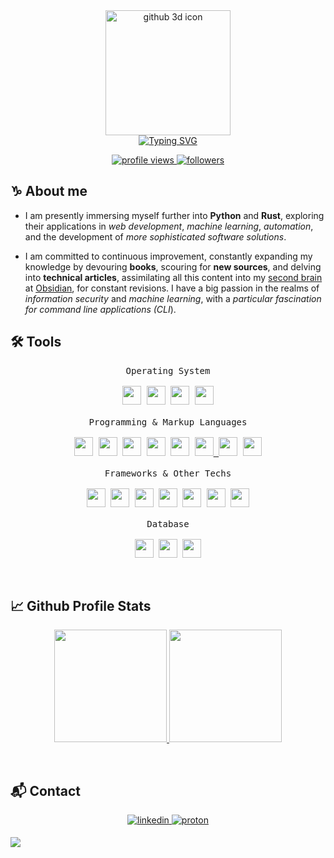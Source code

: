 <div align=center>
    <img src="https://raw.githubusercontent.com/d-hcosta/d-hcosta/main/assets/github.png" alt="github 3d icon" height="200">
</div>
<div align=center>
    <a href="https://git.io/typing-svg"><img src="https://readme-typing-svg.herokuapp.com?font=Fira+Code&duration=5000&pause=500&color=52F7EF&center=true&vCenter=true&width=500&lines=Hi!+I'm+Diego;Fullstack+Developer;Artificial+Intelligence+Student;I+use+Arch+btw" alt="Typing SVG" /></a>
</div>

<p align="center">
 <a href="https://github.com/d-hcosta">
  <img src="https://komarev.com/ghpvc/?username=d-hcosta&label=Profile%20views&color=0e75b6&style=flat" alt="profile views"/>
 </a>
 <a href="https://github.com/d-hcosta">
  <img src="https://img.shields.io/github/followers/d-hcosta?label=Followers" alt="followers"/>
 </a>
</p>

## ♑ About me

- I am presently immersing myself further into **Python** and **Rust**, exploring their applications in *web development*, *machine learning*, *automation*, and the development of *more sophisticated software solutions*.

- I am committed to continuous improvement, constantly expanding my knowledge by devouring **books**, scouring for **new sources**, and delving into **technical articles**, assimilating all this content into my [second brain](https://fortelabs.com/blog/basboverview/) at [Obsidian](https://obsidian.md/), for constant revisions. I have a big passion in the realms of *information security* and *machine learning*, with a *particular fascination for command line applications (CLI*).


## 🛠️ Tools

<p align=center>
 <kbd>
      <kbd>Operating System</kbd>
      <br>
      <br>
        <a href="https://www.microsoft.com/en-us/windows" target="_blank"><img width="30px" src="https://cdn.jsdelivr.net/gh/devicons/devicon/icons/windows8/windows8-original.svg" /></a>
        <a href="https://pop.system76.com/" target="_blank"><img width="30px" src="https://upload.wikimedia.org/wikipedia/commons/4/46/Pop%21_OS_Icon.svg" /></a>
        <a href="https://fedoraproject.org/" target="_blank"><img width="30px" src="https://cdn.jsdelivr.net/gh/devicons/devicon@latest/icons/fedora/fedora-original.svg" /></a>
        <a href="https://archlinux.org/" target="_blank"><img width="30px" src="https://upload.wikimedia.org/wikipedia/commons/1/13/Arch_Linux_%22Crystal%22_icon.svg" /></a>
    </kbd>
      <br>
      <br>
    <kbd>
      <kbd>Programming & Markup Languages</kbd>
      <br>
      <br>
        <a href="https://www.python.org/" target="_blank"><img width="30px" src="https://cdn.jsdelivr.net/gh/devicons/devicon/icons/python/python-original.svg" /></a>
        <a href="https://developer.mozilla.org/en-US/docs/Web/JavaScript" target="_blank"><img width="30px" src="https://cdn.jsdelivr.net/gh/devicons/devicon/icons/javascript/javascript-original.svg" /></a>
        <a href="https://www.typescriptlang.org/" target="_blank"><img width="30px" src="https://cdn.jsdelivr.net/gh/devicons/devicon/icons/typescript/typescript-original.svg" /></a>
        <a href="https://www.php.net/" target="_blank"><img width="30px" src="https://cdn.jsdelivr.net/gh/devicons/devicon/icons/php/php-original.svg" /></a>
        <a href="https://www.rust-lang.org/" target="_blank"><img width="30px" src="https://upload.wikimedia.org/wikipedia/commons/d/d5/Rust_programming_language_black_logo.svg" /></a>
        <a href="https://html.com/html5/" target="_blank"><img width="30px" src="https://cdn.jsdelivr.net/gh/devicons/devicon/icons/html5/html5-original.svg" /> </a>
        <a href="https://www.markdownguide.org/" target="_blank"><img width="30px" src="https://cdn.jsdelivr.net/gh/devicons/devicon/icons/markdown/markdown-original.svg" /></a>
        <a href="https://www.w3schools.com/css/" target="_blank"><img width="30px" src="https://cdn.jsdelivr.net/gh/devicons/devicon@latest/icons/css3/css3-original.svg" /></a>
    </kbd>
      <br>
      <br>
    <kbd>
      <kbd>Frameworks & Other Techs</kbd>
      <br>
      <br>
        <a href="https://nodejs.org/en" target="_blank"><img width="30px" src="https://cdn.jsdelivr.net/gh/devicons/devicon/icons/nodejs/nodejs-original.svg" /></a>
        <a href="https://expressjs.com/" target="_blank"><img width="30px" src="https://cdn.jsdelivr.net/gh/devicons/devicon@latest/icons/express/express-original.svg" /></a>
        <a href="https://react.dev/" target="_blank"><img width="30px" src="https://cdn.jsdelivr.net/gh/devicons/devicon/icons/react/react-original.svg" /></a>
        <a href="https://nextjs.org/" target="_blank"><img width="30px" src="https://cdn.jsdelivr.net/gh/devicons/devicon@latest/icons/nextjs/nextjs-original.svg" /></a>
        <a href="https://laravel.com/" target="_blank"><img width="30px" src="https://cdn.jsdelivr.net/gh/devicons/devicon@latest/icons/laravel/laravel-original.svg" /></a>
        <a href="https://jquery.com/" target="_blank"><img width="30px" src="https://cdn.jsdelivr.net/gh/devicons/devicon@latest/icons/jquery/jquery-original-wordmark.svg" /></a>
        <a href="https://nestjs.com/" target="_blank"><img width="30px" src="https://cdn.jsdelivr.net/gh/devicons/devicon@latest/icons/nestjs/nestjs-original-wordmark.svg" /></a>
    </kbd>
    <kbd>
      <br>
      <br>
      <kbd>Database</kbd>
      <br>
      <br>
      <a href="https://www.mysql.com/" target="_blank"><img width="30px" src="https://cdn.jsdelivr.net/gh/devicons/devicon@latest/icons/mysql/mysql-original.svg" /></a>
      <a href="https://www.postgresql.org/" target="_blank"><img width="30px" src="https://cdn.jsdelivr.net/gh/devicons/devicon/icons/postgresql/postgresql-original.svg" /></a>
      <a href="https://cdn.jsdelivr.net/gh/devicons/devicon@latest/icons/mongodb/mongodb-original-wordmark.svg" target="_blank"><img width="30px" src="https://cdn.jsdelivr.net/gh/devicons/devicon@latest/icons/mongodb/mongodb-original-wordmark.svg" /></a>
    </kbd>
      <br>
</p>

<br/>

## 📈 Github Profile Stats

<p align="center">
    <a href="https://github.com/d-hcosta">
        <img height="180em" src="https://streak-stats.demolab.com?user=d-hcosta&theme=tokyonight&hide_border=true&border_radius="/>
        <img height="180em" src="https://github-readme-stats.vercel.app/api/top-langs/?username=d-hcosta&hide_border=true&layout=compact&theme=tokyonight&hide=jupyter%20notebook"/>
    </a>
</p>

<br/>

## 📬 Contact

<p align=center>
    <a href="https://linkedin.com/in/d-hcosta" target="_blank">
        <img src="https://raw.githubusercontent.com/d-hcosta/d-hcosta/main/assets/linkedin.svg" alt=linkedin style="margin-bottom: 5px;" />
    </a>
    <a href="mailto:d-hcosta@proton.me" target="_blank">
        <img src="https://raw.githubusercontent.com/d-hcosta/d-hcosta/main/assets/proton-mail.svg" alt=proton style="margin-bottom: 5px;" />
    </a>
</p>

<img src="https://user-images.githubusercontent.com/73097560/115834477-dbab4500-a447-11eb-908a-139a6edaec5c.gif" />
